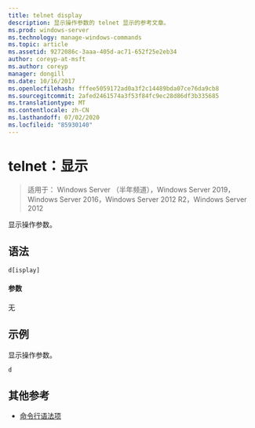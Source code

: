 ```yaml
---
title: telnet display
description: 显示操作参数的 telnet 显示的参考文章。
ms.prod: windows-server
ms.technology: manage-windows-commands
ms.topic: article
ms.assetid: 9272086c-3aaa-405d-ac71-652f25e2eb34
author: coreyp-at-msft
ms.author: coreyp
manager: dongill
ms.date: 10/16/2017
ms.openlocfilehash: fffee5059172ad0a3f2c14489bda07ce76da9cb8
ms.sourcegitcommit: 2afed2461574a3f53f84fc9ec28d86df3b335685
ms.translationtype: MT
ms.contentlocale: zh-CN
ms.lasthandoff: 07/02/2020
ms.locfileid: "85930140"
---
```

# <a name="telnet-display"></a>telnet：显示

> 适用于： Windows Server （半年频道），Windows Server 2019，Windows Server 2016，Windows Server 2012 R2，Windows Server 2012

显示操作参数。

## <a name="syntax"></a>语法
```
d[isplay]
```
#### <a name="parameters"></a>参数
无
## <a name="examples"></a>示例
显示操作参数。
```
d
```
## <a name="additional-references"></a>其他参考
- [命令行语法项](command-line-syntax-key.md)
